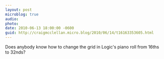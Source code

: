 ```yaml
---
layout: post
microblog: true
audio: 
photo: 
date: 2010-06-13 18:00:00 -0600
guid: http://craigmcclellan.micro.blog/2010/06/14/t16163353605.html
---
```

Does anybody know how to change the grid in Logic's piano roll from 16ths to 32nds?
